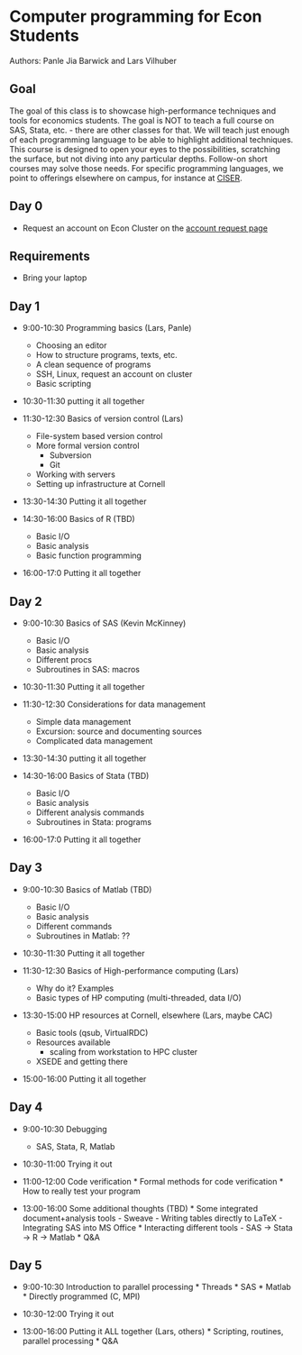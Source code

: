 Computer programming for Econ Students
======================================

Authors: Panle Jia Barwick and Lars Vilhuber

Goal
----
The goal of this class is to showcase high-performance techniques and tools for economics students. The goal is NOT to teach a full 
course on SAS, Stata, etc. - there are other classes for that. We will teach just enough of each programming language to
be able to highlight additional techniques. This course is designed to open your eyes to the possibilities, scratching
the surface, but not diving into any particular depths. Follow-on short courses may solve those needs. For
specific programming languages, we point to offerings elsewhere on campus, for instance at [CISER](http://www.ciser.cornell.edu). 

Day 0
-----
* Request an account on Econ Cluster on the [account request page](https://www.cac.cornell.edu/services/external/RequestCACid.aspx?ProjectID=lv39_0005)

Requirements
------------
* Bring your laptop

Day 1
-----
* 9:00-10:30 Programming basics (Lars, Panle)
	* Choosing an editor
	* How to structure programs, texts, etc.
	* A clean sequence of programs
	* SSH, Linux, request an account on cluster
	* Basic scripting

* 10:30-11:30 putting it all together

* 11:30-12:30 Basics of version control (Lars)
	* File-system based version control 
	* More formal version control
		- Subversion
		- Git
	* Working with servers
	* Setting up infrastructure at Cornell

* 13:30-14:30 Putting it all together

* 14:30-16:00 Basics of R (TBD)
	* Basic I/O
	* Basic analysis
	* Basic function programming

* 16:00-17:0 Putting it all together

Day 2
-----
* 9:00-10:30 Basics of SAS (Kevin McKinney)
	* Basic I/O
	* Basic analysis
	* Different procs
	* Subroutines in SAS: macros

* 10:30-11:30 Putting it all together

* 11:30-12:30 Considerations for data management
	* Simple data management
	* Excursion: source and documenting sources
	* Complicated data management

* 13:30-14:30 putting it all together

* 14:30-16:00 Basics of Stata (TBD)
	* Basic I/O
	* Basic analysis
	* Different analysis commands
	* Subroutines in Stata: programs

* 16:00-17:0 Putting it all together

Day 3
-----
* 9:00-10:30 Basics of Matlab (TBD)
	* Basic I/O
	* Basic analysis
	* Different commands
	* Subroutines in Matlab: ??

* 10:30-11:30 Putting it all together

* 11:30-12:30 Basics of High-performance computing (Lars)
	* Why do it? Examples
	* Basic types of HP computing (multi-threaded, data I/O)

* 13:30-15:00 HP resources at Cornell, elsewhere (Lars, maybe CAC)
	* Basic tools (qsub, VirtualRDC)
	* Resources available
		* scaling from workstation to HPC cluster
	* XSEDE and getting there

* 15:00-16:00 Putting it all together

Day 4
-----
* 9:00-10:30 Debugging
     * SAS, Stata, R, Matlab

* 10:30-11:00 Trying it out

* 11:00-12:00 Code verification
                * Formal methods for code verification
                * How to really test your program

* 13:00-16:00 Some additional thoughts (TBD)
                * Some integrated document+analysis tools
                                - Sweave
                                - Writing tables directly to LaTeX
                                - Integrating SAS into MS Office
                * Interacting different tools
                                - SAS -> Stata -> R -> Matlab
                * Q&A

Day 5
-----
* 9:00-10:30 Introduction to parallel processing
                * Threads
                * SAS
                * Matlab
                * Directly programmed (C, MPI)

* 10:30-12:00 Trying it out

* 13:00-16:00 Putting it ALL together (Lars, others)
                * Scripting, routines, parallel processing
                * Q&A

